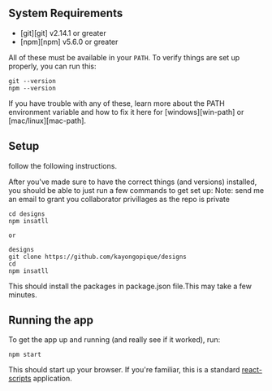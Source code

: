 ## System Requirements

* [git][git] v2.14.1 or greater
* [npm][npm] v5.6.0 or greater

All of these must be available in your `PATH`. To verify things are set up
properly, you can run this:

```
git --version
npm --version
```

If you have trouble with any of these, learn more about the PATH environment
variable and how to fix it here for [windows][win-path] or
[mac/linux][mac-path].

## Setup

follow the following instructions.

After you've made sure to have the correct things (and versions) installed, you
should be able to just run a few commands to get set up:
Note: send me an email to grant you collaborator privillages as the repo is private

```
cd designs
npm insatll 

or

designs
git clone https://github.com/kayongopique/designs
cd 
npm insatll 
```
This should install the packages in package.json file.This may take a few minutes.



## Running the app

To get the app up and running (and really see if it worked), run:

```shell
npm start
```

This should start up your browser. If you're familiar, this is a standard
[react-scripts](https://github.com/facebook/create-react-app) application.








